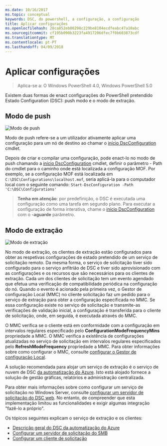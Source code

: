 ```yaml
---
ms.date: 10/16/2017
ms.topic: conceptual
keywords: DSC, do powershell, a configuração, a configuração
title: Aplicar configurações
ms.openlocfilehash: 28ca852eb00298c229be8104ecdfeabc47a10abc
ms.sourcegitcommit: cf195b090b3223fa4917206dfec7f0b603873cdf
ms.translationtype: MT
ms.contentlocale: pt-PT
ms.lasthandoff: 04/09/2018
---
```

# <a name="enacting-configurations"></a>Aplicar configurações

>Aplica-se a: O Windows PowerShell 4.0, Windows PowerShell 5.0

Existem duas formas de enact configurações do PowerShell pretendido Estado Configuration (DSC): push modo e o modo de extração.

## <a name="push-mode"></a>Modo de push

![Modo de push](images/pushModel.png "como push funciona do modo")

Modo de push refere-se a um utilizador ativamente aplicar uma configuração para um nó de destino ao chamar o [início DscConfiguration](https://technet.microsoft.com/library/dn521623.aspx) cmdlet.

Depois de criar e compilar uma configuração, pode enact-lo no modo de push chamando a [início DscConfiguration](https://technet.microsoft.com/library/dn521623.aspx) cmdlet, definir o parâmetro - Path do cmdlet para o caminho onde está localizada a configuração MOF.
Por exemplo, se a configuração MOF está localizada em `C:\DSC\Configurations\localhost.mof`, seria aplicá-la para o computador local com o seguinte comando: `Start-DscConfiguration -Path 'C:\DSC\Configurations'`

> __Tenha em atenção__: por predefinição, o DSC é executada uma configuração como uma tarefa em segundo plano. Para executar a configuração de forma interativa, chame o [início DscConfiguration](https://technet.microsoft.com/library/dn521623.aspx) com o __-aguarde__ parâmetro.

## <a name="pull-mode"></a>Modo de extração

![Modo de extração](images/pullModel.png "como funciona do modo de extração")

No modo de extração, os clientes de extração estão configurados para obter as respetivas configurações de estado pretendido de um serviço de solicitação remoto.
Da mesma forma, o serviço de solicitação tiver sido configurado para o serviço anfitrião de DSC e tiver sido aprovisionado com as configurações e os recursos que são necessários para os clientes de extração.
Cada um dos clientes de solicitação tem um evento agendado que efetua uma verificação de compatibilidade periódica na configuração do nó.
Quando o evento é acionado pela primeira vez, o Gestor de configuração Local (MMC) no cliente solicitação faz um pedido para o serviço de extração para obter a configuração especificada no MMC.
Se essa configuração existe no serviço de solicitação e transmite-as verificações de validação inicial, a configuração é transferida para o cliente de solicitação, onde, em seguida, é executada através do MMC.

O MMC verifica se o cliente está em conformidade com a configuração em intervalos regulares especificado pelo **ConfigurationModeFrequencyMins** propriedade a MMC.
O MMC verifica a existência de configurações atualizadas no serviço de solicitação em intervalos regulares especificados pelo **RefreshModeFrequency** propriedade a MMC.
Para obter informações sobre como configurar o MMC, consulte [configurar o Gestor de configuração Local](metaConfig.md).

A solução recomendada para alojar um serviço de extração é o serviço de nuvem de DSC [da automatização do Azure](https://azure.microsoft.com/services/automation/).
Isto está alojado fornece a solução de gestão gráficas, relatórios e administração centralizada.

Para obter mais informações sobre como configurar um serviço de solicitação no Windows Server, consulte [configurar um servidor de solicitação do DSC web](pullServer.md).
No entanto, de compreender que esta implementação limitou as funcionalidades e exigir algumas integração "fazê-lo a próprio".

Os tópicos seguintes explicam o serviço de extração e os clientes:

- [Descrição geral do DSC da automatização do Azure](https://docs.microsoft.com/en-us/azure/automation/automation-dsc-overview)
- [Configurar um servidor de solicitação do SMB](pullServerSMB.md)
- [Configurar um cliente de solicitação](pullClientConfigID.md)